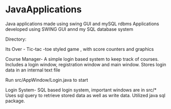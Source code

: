 # JavaApplications
Java applications made using swing GUI and mySQL rdbms
 Applications developed using SWING GUI annd my SQL database system
 
 
Directory: 


Its Over - Tic-tac -toe styled game , with score counters and graphics


Course Manager- A simple login based system to keep track of courses.
Includes a login window, registration window and main window. Stores login data in an internal text file


Run src/AppWindow/Login.java to start


Login System- SQL based login system, important windows are in src/*
 Uses sql query to retrieve stored data as well as write data. 
 Utilized java sql package.

